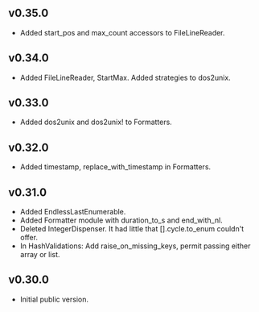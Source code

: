 ## v0.35.0

* Added start_pos and max_count accessors to FileLineReader.


## v0.34.0

* Added FileLineReader, StartMax.  Added strategies to dos2unix.


## v0.33.0

* Added dos2unix and dos2unix! to Formatters.


## v0.32.0

* Added timestamp, replace_with_timestamp in Formatters.


## v0.31.0

* Added EndlessLastEnumerable.
* Added Formatter module with duration_to_s and end_with_nl.
* Deleted IntegerDispenser.  It had little that [].cycle.to_enum couldn't offer.
* In HashValidations: Add raise_on_missing_keys, permit passing either array or list.


## v0.30.0

* Initial public version.
